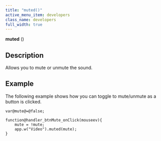 ```yaml
---
title: "muted()"
active_menu_item: developers
class_name: developers
full_width: true
---
```



**muted** ()

## Description

Allows you to mute or unmute the sound.

## Example

The following example shows how you can toggle to mute/unmute as a button is clicked.

    var@mute@=@false;
     
    function@handler_btnMute_onClick(mouseev){
        mute = !mute;
        app.w("Video").muted(mute);
    }
     
     
   

